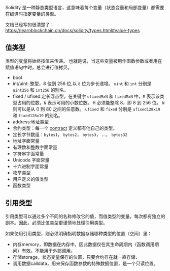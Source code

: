 Solidity 是一种静态类型语言，这意味着每个变量（状态变量和局部变量）都需要在编译时指定变量的类型。

文档已经写的很清楚了：https://learnblockchain.cn/docs/solidity/types.html#value-types

## 值类型

类型的变量将始终按值来传递。 也就是说，当这些变量被用作函数参数或者用在赋值语句中时，总会进行值拷贝。

- bool
- int/uint: 整型，8 位到 256 位,以 `8` 位为步长递增。 `uint` 和 `int` 分别是 `uint256` 和 `int256` 的别名。
- fixed / ufixed:定长浮点型，在关键字 `ufixedMxN` 和 `fixedMxN` 中，`M` 表示该类型占用的位数，`N` 表示可用的小数位数。 `M` 必须能整除 8，即 8 到 256 位。 `N` 则可以是从 0 到 80 之间的任意数。 `ufixed` 和 `fixed` 分别是 `ufixed128x19` 和 `fixed128x19` 的别名。
- address:地址类型
- 合约类型：每一个 [contract](https://learnblockchain.cn/docs/solidity/contracts.html#contracts) 定义都有他自己的类型。
- 定长字节数组：`bytes1`， `bytes2`， `bytes3`， …， `bytes32`
- 地址字面常量
- 有理数和整数字面常量
- 字符串字面常量
- Unicode 字面常量
- 十六进制字面常量
- 枚举类型
- 用户定义的值类型
- 函数类型

## 引用类型

引用类型可以通过多个不同的名称修改它的值，而值类型的变量，每次都有独立的副本。因此，必须比值类型更谨慎地处理引用类型。

如果使用引用类型，则必须明确指明数据存储哪种类型的位置（空间）里：

- 内存memory，即数据在内存中，因此数据仅在其生命周期内（函数调用期间）有效。不能用于外部调用。
- 存储storage，状态变量保存的位置，只要合约存在就一直存储．
- 调用数据calldata，用来保存函数参数的特殊数据位置，是一个只读位置。
